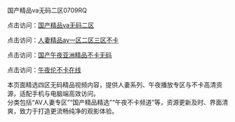 国产精品va无码二区0709RQ

点击访问：<a href="https://heiliaozj3tjd.pages.dev/">国产精品va无码二区</a>

点击访问：<a href="https://heiliaoe8ajia.pages.dev/">人妻精品av一区二区三区不卡</a>

点击访问：<a href="https://heiliaoxqkkct.pages.dev/">国产午夜亚洲精品不卡无码</a>

点击访问：<a href="https://heiliaoxwd5i8.pages.dev/">午夜伦不卡在线</a>

本页面精选四区无码精品视频内容，提供人妻系列、午夜播放专区与不卡高清资源，适配手机与电脑端高效访问。  
分类包括“AV人妻专区”“国产精品精选”“午夜不卡频道”等，资源更新及时、界面清爽，致力于打造更流畅纯净的观影体验。

<span style="display:none;">[Canonical link](https://github.com/R20250709/So2 ）</span>

